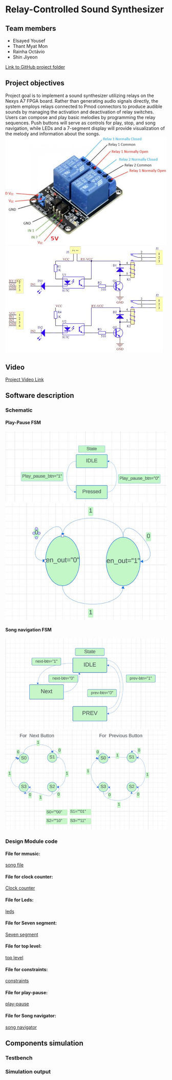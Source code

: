 # Relay-Controlled Sound Synthesizer

## Team members

* Elsayed Yousef
* Thant Myat Mon
* Rainha Octávio
* Shin Jiyeon

[Link to GitHub project folder](https://github.com/ElsayedYousef/Digital-Eletronics-Project)

## Project objectives

Project goal is to implement a sound synthesizer utilizing relays on the Nexys A7 FPGA board. Rather than generating audio signals directly, the system employs relays connected to Pmod connectors to produce audible sounds by managing the activation and deactivation of relay switches. Users can compose and play basic melodies by programming the relay sequences. Push buttons will serve as controls for play, stop, and song navigation, while LEDs and a 7-segment display will provide visualization of the melody and information about the songs.
![Relay Image](Images/Relay.JPG)
![Relay Circuit](Images/relay-circuit.JPG)

## Video

[Project Video Link](Video/)

## Software description
### Schematic
#### Play-Pause FSM
![play_pause Image](Images/play_pause1.JPG)
![play_pause2 Image](Images/play_pause2.JPG)
#### Song navigation FSM
![song_navigation1 Image](Images/song_navigation1.jpg)
![song_navigation2 Image](Images/song_navigation2.jpg)

### Design Module code
#### File for mmusic:

[song file](Source%20files/musics_file.vhd)

#### File for clock counter:

[Clock counter](Source%20files/Counter_music.vhd)

#### File for Leds:

[leds](Source%20files/leds.vhd)

#### File for Seven segment:

[Seven segment](Source%20files/SevenSeg.vhd)

#### File for top level:

[top level](Source%20files/Top_level.vhd)

#### File for constraints:

[constraints](Source%20files/nexys-a7-50t.xdc)

#### File for play-pause:

[play-pause](Source%20files/Play_pause.vhd)

#### File for Song navigator:

[song navigator](Source%20files/song_navigator.vhd)

## Components simulation 
### Testbench
### Simulation output

